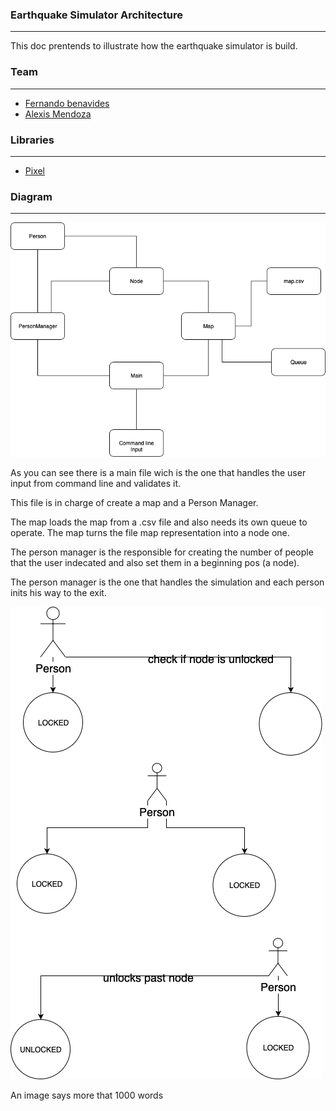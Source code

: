 
### Earthquake Simulator Architecture
--------------------------------------

This doc prentends to illustrate how the earthquake simulator is build.

### Team
------------
- [Fernando benavides](https://github.com/nockzblack)
- [Alexis Mendoza](https://github.com/AlexisFreud)

### Libraries
---------------
- [Pixel](https://github.com/faiface/pixel/)

### Diagram
---------------

![Architecture Diagram](earthquakeArchitecture.png)

As you can see there is a main file wich is the one that handles the user input from command line and validates it.

This file is in charge of create a map and a Person Manager.

The map loads the map from a .csv file and also needs its own queue to operate. The map turns the file map representation into a node one.

The person manager is the responsible for creating the number of people that the user indecated and also set them in a beginning pos (a node).

The person manager is the one that handles the simulation and each person inits his way to the exit.



![Step Diagram](makeStep.png)

An image says more that 1000 words
